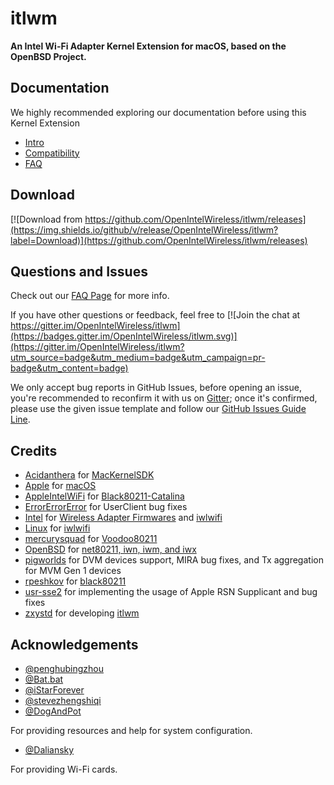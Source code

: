 # itlwm

**An Intel Wi-Fi Adapter Kernel Extension for macOS, based on the OpenBSD Project.**

## Documentation

We highly recommended exploring our documentation before using this Kernel Extension

- [Intro](https://OpenIntelWireless.github.io/itlwm)
- [Compatibility](https://openintelwireless.github.io/itlwm/Compat)
- [FAQ](https://openintelwireless.github.io/itlwm/FAQ)

## Download

[![Download from https://github.com/OpenIntelWireless/itlwm/releases](https://img.shields.io/github/v/release/OpenIntelWireless/itlwm?label=Download)](https://github.com/OpenIntelWireless/itlwm/releases)

## Questions and Issues

Check out our [FAQ Page](https://openintelwireless.github.io/itlwm/FAQ) for more info.

If you have other questions or feedback, feel free to [![Join the chat at https://gitter.im/OpenIntelWireless/itlwm](https://badges.gitter.im/OpenIntelWireless/itlwm.svg)](https://gitter.im/OpenIntelWireless/itlwm?utm_source=badge&utm_medium=badge&utm_campaign=pr-badge&utm_content=badge)

We only accept bug reports in GitHub Issues, before opening an issue, you're recommended to reconfirm it with us on [Gitter](https://gitter.im/OpenIntelWireless/itlwm); once it's confirmed, please use the given issue template and follow our [GitHub Issues Guide Line](/General/Issues.md).

## Credits

- [Acidanthera](https://github.com/acidanthera) for [MacKernelSDK](https://github.com/acidanthera/MacKernelSDK)
- [Apple](https://www.apple.com) for [macOS](https://www.apple.com/macos)
- [AppleIntelWiFi](https://github.com/AppleIntelWiFi) for [Black80211-Catalina](https://github.com/AppleIntelWiFi/Black80211-Catalina)
- [ErrorErrorError](https://github.com/ErrorErrorError) for UserClient bug fixes
- [Intel](https://www.intel.com) for [Wireless Adapter Firmwares](https://www.intel.com/content/www/us/en/support/articles/000005511/network-and-io/wireless.html) and [iwlwifi](https://wireless.wiki.kernel.org/en/users/drivers/iwlwifi)
- [Linux](https://www.kernel.org) for [iwlwifi](https://wireless.wiki.kernel.org/en/users/drivers/iwlwifi)
- [mercurysquad](https://github.com/mercurysquad) for [Voodoo80211](https://github.com/mercurysquad/Voodoo80211)
- [OpenBSD](https://openbsd.org) for [net80211, iwn, iwm, and iwx](https://github.com/openbsd/src)
- [pigworlds](https://github.com/OpenIntelWireless/itlwm/commits?author=pigworlds) for DVM devices support, MIRA bug fixes, and Tx aggregation for MVM Gen 1 devices
- [rpeshkov](https://github.com/rpeshkov) for [black80211](https://github.com/rpeshkov/black80211)
- [usr-sse2](https://github.com/zxystd) for implementing the usage of Apple RSN Supplicant and bug fixes
- [zxystd](https://github.com/zxystd) for developing [itlwm](https://github.com/OpenIntelWireless/zxystd)

## Acknowledgements

- [@penghubingzhou](https://github.com/startpenghubingzhou)
- [@Bat.bat](https://github.com/williambj1)
- [@iStarForever](https://github.com/XStar-Dev)
- [@stevezhengshiqi](https://github.com/stevezhengshiqi)
- [@DogAndPot](https://github.com/DogAndPot)

For providing resources and help for system configuration.

- [@Daliansky](https://github.com/Daliansky)

For providing Wi-Fi cards.
